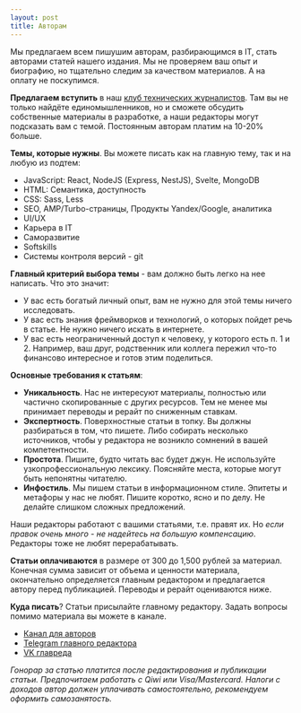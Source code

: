 ```yaml
---
layout: post
title: Авторам
---
```


Мы предлагаем всем пишушим авторам, разбирающимся в IT, стать авторами статей нашего издания. Мы не проверяем ваш опыт и биографию, но тщательно следим за качеством материалов. А на оплату не поскупимся.

**Предлагаем вступить** в наш [клуб технических журналистов](https://tele.gs/yaprogrammerauthors). Там вы не только найдёте единомышленников, но и сможете обсудить собственные материалы в разработке, а наши редакторы могут подсказать вам с темой. Постоянным авторам платим на 10-20% больше.

**Темы, которые нужны**. Вы можете писать как на главную тему, так и на любую из подтем:
- JavaScript: React, NodeJS (Express, NestJS), Svelte, MongoDB
- HTML: Семантика, доступность
- CSS: Sass, Less
- SEO, AMP/Turbo-страницы, Продукты Yandex/Google, аналитика
- UI/UX
- Карьера в IT
- Саморазвитие
- Softskills
- Системы контроля версий - git

**Главный критерий выбора темы** - вам должно быть легко на нее написать. Что это значит:
- У вас есть богатый личный опыт, вам не нужно для этой темы ничего исследовать.
- У вас есть знания фреймворков и технологий, о которых пойдет речь в статье. Не нужно ничего искать в интернете.
- У вас есть неограниченный доступ к человеку, у которого есть п. 1 и 2. Например, ваш друг, родственник или коллега пережил что-то финансово интересное и готов этим поделиться.

**Основные требования к статьям**:
- **Уникальность**. Нас не интересуют материалы, полностью или частично скопированные с других ресурсов. Тем не менее мы принимает переводы и рерайт по сниженным ставкам.
- **Экспертность**. Поверхностные статьи в топку. Вы должны разбираться в том, что пишете. Либо собирать несколько источников, чтобы у редактора не возникло сомнений в вашей компетентности.
- **Простота**. Пишите, будто читать вас будет джун. Не используйте узкопрофессиональную лексику. Поясняйте места, которые могут быть непонятны читателю.
- **Инфостиль**. Мы пишем статьи в информационном стиле. Эпитеты и метафоры у нас не любят. Пишите коротко, ясно и по делу. Не делайте слишком сложных предложений.

Наши редакторы работают с вашими статьями, т.е. правят их. Но *если правок очень много - не надейтесь на большую компенсацию*. Редакторы тоже не любят перерабатывать. 

**Статьи оплачиваются** в размере от 300 до 1,500 рублей за материал. Конечная сумма зависит от объема и ценности материала, окончательно определяется главным редактором и предлагается автору перед публикацией. Переводы и рерайт оцениваются ниже.

**Куда писать**? Статьи присылайте главному редактору. Задать вопросы помимо материала вы можете в канале.
- [Канал для авторов](https://tele.gs/yaprogrammerauthors)
- [Telegram главного редактора](https://tele.gs/sneakbug8)
- [VK главреда](https://vk.com/sneakbug8)

*Гонорар за статью платится после редактирования и публикации статьи. Предпочитаем работать с Qiwi или Visa/Mastercard. Налоги с доходов автор должен уплачивать самостоятельно, рекомендуем оформить самозанятость.*